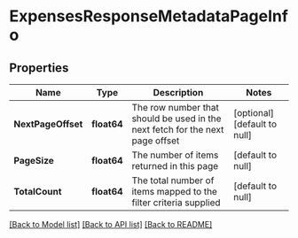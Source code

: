 # ExpensesResponseMetadataPageInfo

## Properties
Name | Type | Description | Notes
------------ | ------------- | ------------- | -------------
**NextPageOffset** | **float64** | The row number that should be used in the next fetch for the next page offset | [optional] [default to null]
**PageSize** | **float64** | The number of items returned in this page | [default to null]
**TotalCount** | **float64** | The total number of items mapped to the filter criteria supplied | [default to null]

[[Back to Model list]](../README.md#documentation-for-models) [[Back to API list]](../README.md#documentation-for-api-endpoints) [[Back to README]](../README.md)

